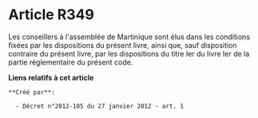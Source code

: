 # Article R349

Les conseillers à l'assemblée de Martinique sont élus dans les conditions fixées par les dispositions du présent livre, ainsi
que, sauf disposition contraire du présent livre, par les dispositions du titre Ier du livre Ier de la partie réglementaire
du présent code.

**Liens relatifs à cet article**

	**Créé par**:

	  - Décret n°2012-105 du 27 janvier 2012 - art. 1
